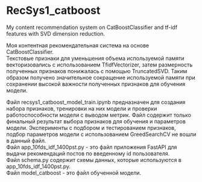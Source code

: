 # RecSys1_catboost
My content recommendation system on CatBoostClassifier and tf-idf features with SVD dimension reduction.  

Моя контентная рекомендательная система на основе CatBoostClassifier.  
Текстовые признаки для уменьшения объема используемой памяти векторизовались с использованием TfidfVectorizer, затем размерность полученных признаков понижалась с помощью TruncatedSVD. Таким образом получено значительное сокращение используемой памяти при сохранении высокой важности полученных признаков для обучения модели.  

Файл recsys1_catboost_model_train.ipynb предназначен для создания набора признаков, тренировки на них модели и проверки работоспособности модели с выводом метрик. Файл содержит только финальный результат выбора признаков для обучения и параметров модели. Эксперименты с подбором и тестированием признаков, подбор параметров модели с использованием GreedSearchCV не вошли в данный файл.  
Файл app_10fds_idf_1400pst.py - это файл приложения FastAPI для выдачи рекомендаций постов по введенному id пользователя.  
Файл schema.py содержит схемы данных, которые используются в app_10fds_idf_1400pst.py.  
Файл model_catboost - это файл обученной модели.
